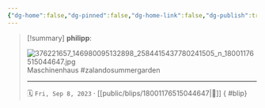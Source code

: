 ```yaml
---
{"dg-home":false,"dg-pinned":false,"dg-home-link":false,"dg-publish":true,"tags":["dgblip"],"disabled rules":["yaml-title","yaml-title-alias","file-name-heading"],"title":"philipp on instagram @ 2023-09-08","created-date":"2023-09-08T19:00:00","updated-date":"2025-05-02T17:43:08","dg-path":"blips/18001176515044647.md","permalink":"/blips/18001176515044647/","dgPassFrontmatter":true}
---
```


> [!summary] **philipp**:
>
> ![376221657_146980095132898_2584415437780241505_n_18001176515044647.jpg](/img/user/attachments/376221657_146980095132898_2584415437780241505_n_18001176515044647.jpg)
> Maschinenhaus #zalandosummergarden
> - - -
>
> 🗓️ `Fri, Sep 8, 2023` · [[public/blips/18001176515044647\|🔗]]
{ #blip}

